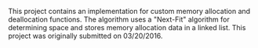 This project contains an implementation for custom memory allocation and deallocation functions.  The algorithm uses a
"Next-Fit" algorithm for determining space and stores memory allocation data in a linked list.  This project was
originally submitted on 03/20/2016.
